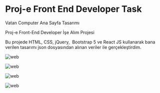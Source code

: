 # Proj-e Front End Developer Task

Vatan Computer Ana Sayfa Tasarımı

Proj-e Front-End Developer İşe Alım Projesi

Bu projede HTML, CSS, jQuery,  Bootstrap 5 ve React JS kullanarak bana verilen tasarımı json dosyasından alınan veriler ile gerçekleştirdim.

![web](https://omeremreelmali.com/wp-content/uploads/2021/07/FireShot-Capture-057-Proj-e-Front-End-Developer-Task-localhost-1.png)

![web](https://omeremreelmali.com/wp-content/uploads/2021/07/FireShot-Capture-054-Proj-e-Front-End-Developer-Task-localhost.png)

![web](https://omeremreelmali.com/wp-content/uploads/2021/07/FireShot-Capture-055-Proj-e-Front-End-Developer-Task-localhost.png)

![web](https://omeremreelmali.com/wp-content/uploads/2021/07/FireShot-Capture-056-Proj-e-Front-End-Developer-Task-localhost.png)
